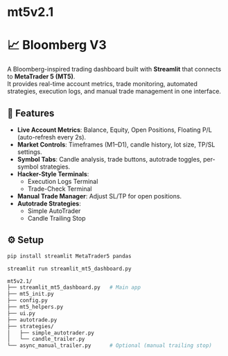# mt5v2.1

# 📈 Bloomberg V3

A Bloomberg-inspired trading dashboard built with **Streamlit** that connects to **MetaTrader 5 (MT5)**.  
It provides real-time account metrics, trade monitoring, automated strategies, execution logs, and manual trade management in one interface.

## 🚀 Features
- **Live Account Metrics**: Balance, Equity, Open Positions, Floating P/L (auto-refresh every 2s).  
- **Market Controls**: Timeframes (M1–D1), candle history, lot size, TP/SL settings.  
- **Symbol Tabs**: Candle analysis, trade buttons, autotrade toggles, per-symbol strategies.  
- **Hacker-Style Terminals**:  
  - Execution Logs Terminal  
  - Trade-Check Terminal  
- **Manual Trade Manager**: Adjust SL/TP for open positions.  
- **Autotrade Strategies**:  
  - Simple AutoTrader  
  - Candle Trailing Stop  

## ⚙️ Setup
```bash
pip install streamlit MetaTrader5 pandas

streamlit run streamlit_mt5_dashboard.py

mt5v2.1/
├── streamlit_mt5_dashboard.py   # Main app
├── mt5_init.py
├── config.py
├── mt5_helpers.py
├── ui.py
├── autotrade.py
├── strategies/
│   ├── simple_autotrader.py
│   └── candle_trailer.py
└── async_manual_trailer.py      # Optional (manual trailing stop)

